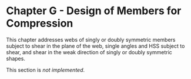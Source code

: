 # Chapter G - Design of Members for Compression

This chapter addresses webs of singly or doubly symmetric members subject to shear in the
plane of the web, single angles and HSS subject to shear, and shear in the weak direction of
singly or doubly symmetric shapes.

This section is *not implemented*.
